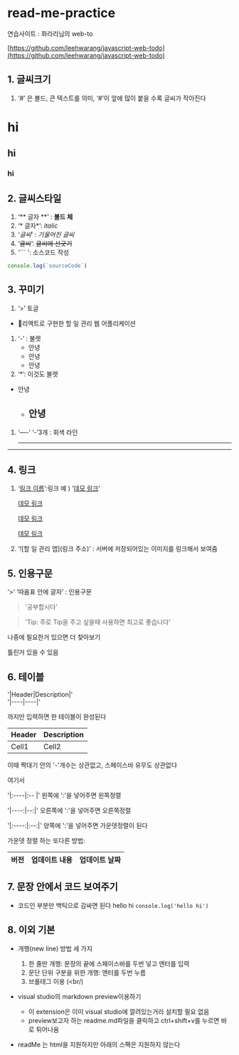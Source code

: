 # read-me-practice

연습사이트 : 화라리님의 web-to

[https://github.com/leehwarang/javascript-web-todo](https://github.com/leehwarang/javascript-web-todo)

## 1. 글씨크기

1. ‘#’ 은 볼드, 큰 텍스트를 의미, ‘#’이 앞에 많이 붙을 수록 글씨가 작아진다

# hi  #

## hi ##

### hi ###

## 2. 글씨스타일

1.  ‘** 글자 **’ :  **볼드 체** 
2. ‘* 글자*’: *italic*
3. ‘_글씨_’ : *기울어진 글씨*
4. ‘~~글씨~~’: ~~글씨에 선긋기~~
5.  ‘``` ': 소스코드 작성 

```jsx
console.log(`sourceCode`)
```

## 3. 꾸미기

1.  ‘>’     토글  
- 📝리액트로 구현한 할 일 관리 웹 어플리케이션
1. ‘-’ : 불렛 
    - 안녕
    - 안녕
    - 안녕
2. ‘*’: 이것도 불렛
- 안녕
    - 안녕
        - 
1. ‘—-’ ‘-’3개 : 회색 라인 
    
    ---
    

---

## 4. 링크

1. ‘[링크 이름](링크주소)’:링크   예 )  ‘[데모 링크]([https://michelle-todo.herokuapp.com/](https://michelle-todo.herokuapp.com/))’
    
    [데모 링크](https://michelle-todo.herokuapp.com/)
    
    [데모 링크](https://michelle-todo.herokuapp.com/)
    
    
    [데모 링크](https://michelle-todo.herokuapp.com/)
    
2. ‘![할 일 관리 앱](링크 주소)’ : 서버에 저장되어있는 이미지를 링크해서 보여줌



## 5. 인용구문

‘>’ ‘따옴표 안에 글자’ : 인용구문
> '공부합시다'

> 'Tip: 주로 Tip을 주고 싶을때 사용하면 최고로 좋습니다'


나중에 필요한거 있으면 더 찾아보기

틀린거 있을 수 있음

## 6. 테이블

'|Header|Description|'  
'|----|----|'  

까지만 입력하면 한 테이블이 완성된다 

|Header|Description|
|----|-- |
|Cell1|Cell2|

이때 짝대기 안의 '-'개수는 상관없고, 스페이스바 유무도 상관없다 
 
 
여기서

'|:----|:-- |'
왼쪽에 ':'을 넣어주면 왼쪽정렬


'|----:|--:|'
오른쪽에 ':'을 넣어주면 오른쪽정렬


'|:----:|:--:|'
양쪽에 ':'을 넣어주면 가운뎃정렬이 된다 

가운뎃 정렬 하는 또다른 방법:

|버전| <div align="center">업데이트 내용</div> | 업데이트 날짜 |
| :-------: | :---- | :-----------: |


## 7. 문장 안에서 코드 보여주기 

- 코드인 부분만 백틱으로 감싸면 된다 
    hello hi `console.log('hello hi')`
    


## 8. 이외 기본

- 개행(new line) 방법 세 가지
    1. 한 줄만 개행: 문장의 끝에 스페이스바를 두번 넣고 엔터를 입력
    2. 문단 단위 구분을 위한 개행: 엔터를 두번 누름
    3. 브롤테그 이용 (<br/) 

- visual studio의 markdown preview이용하기
    - 이 extension은 이미 visual studio에 깔려있는거라 설치할 필요 없음
    - preview보고자 하는 readme.md파일을 클릭하고 ctrl+shift+v를 누르면 바로 튀어나옴

- readMe 는 html을 지원하지만 아래의 스펙은 지원하지 않는다 
<title> <textarea> <style> <xmp> <iframe> <noembed> <noframes> <script> <plaintext>
    아쉽다...
